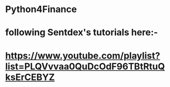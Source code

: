 # Python4Finance
# following Sentdex's tutorials here:-
# https://www.youtube.com/playlist?list=PLQVvvaa0QuDcOdF96TBtRtuQksErCEBYZ
